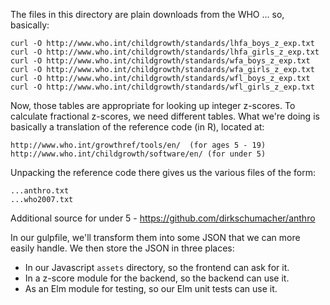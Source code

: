 The files in this directory are plain downloads from the WHO ... so,
basically:

    curl -O http://www.who.int/childgrowth/standards/lhfa_boys_z_exp.txt
    curl -O http://www.who.int/childgrowth/standards/lhfa_girls_z_exp.txt
    curl -O http://www.who.int/childgrowth/standards/wfa_boys_z_exp.txt
    curl -O http://www.who.int/childgrowth/standards/wfa_girls_z_exp.txt
    curl -O http://www.who.int/childgrowth/standards/wfl_boys_z_exp.txt
    curl -O http://www.who.int/childgrowth/standards/wfl_girls_z_exp.txt

Now, those tables are appropriate for looking up integer z-scores. To
calculate fractional z-scores, we need different tables. What we're
doing is basically a translation of the reference code (in R), located
at:

    http://www.who.int/growthref/tools/en/  (for ages 5 - 19)
    http://www.who.int/childgrowth/software/en/ (for under 5)

Unpacking the reference code there gives us the various files of the
form:

    ...anthro.txt
    ...who2007.txt

Additional source for under 5 - https://github.com/dirkschumacher/anthro

In our gulpfile, we'll transform them into some JSON that we can more
easily handle. We then store the JSON in three places:

- In our Javascript `assets` directory, so the frontend can ask for it.
- In a z-score module for the backend, so the backend can use it.
- As an Elm module for testing, so our Elm unit tests can use it.
